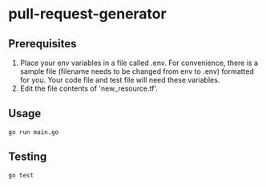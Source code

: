 # pull-request-generator
## Prerequisites
1. Place your env variables in a file called .env. For convenience, there is a sample file (filename needs to be changed from env to .env) formatted for you. Your code file and test file will need these variables.
2. Edit the file contents of 'new_resource.tf'.

## Usage
`go run main.go`

## Testing
`go test`